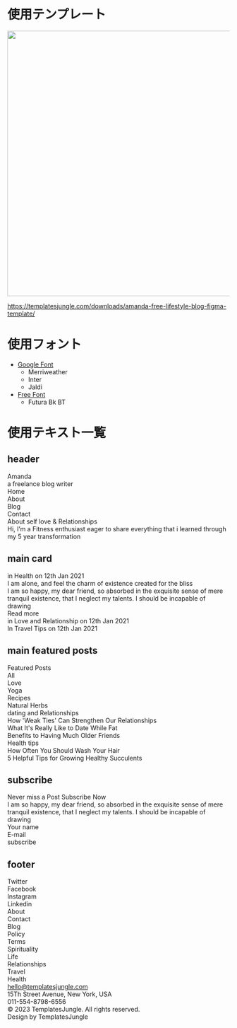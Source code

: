# 使用テンプレート

<img src="ss-amanda-demo.png" width="600">

https://templatesjungle.com/downloads/amanda-free-lifestyle-blog-figma-template/

# 使用フォント

- [Google Font](https://fonts.google.com/)
  - Merriweather
  - Inter
  - Jaldi
- [Free Font](https://freefontsdownload.net/)
  - Futura Bk BT

# 使用テキスト一覧

## header

Amanda  
a freelance blog writer  
Home  
About  
Blog  
Contact  
About self love & Relationships  
Hi, I’m a Fitness enthusiast eager to share everything that i learned through my 5 year transformation  

## main card

in Health on 12th Jan 2021  
I am alone, and feel the charm of existence created for the bliss  
I am so happy, my dear friend, so absorbed in the exquisite sense of mere tranquil existence, that I neglect my talents. I should be incapable of drawing  
Read more  
in Love and Relationship on 12th Jan 2021  
In Travel Tips on 12th Jan 2021  

## main featured posts

Featured Posts  
All  
Love  
Yoga  
Recipes  
Natural Herbs  
dating and Relationships  
How 'Weak Ties' Can Strengthen Our Relationships  
What It's Really Like to Date While Fat  
Benefits to Having Much Older Friends  
Health tips  
How Often You Should Wash Your Hair  
5 Helpful Tips for Growing Healthy Succulents  

## subscribe

Never miss a Post Subscribe Now  
I am so happy, my dear friend, so absorbed in the exquisite sense of mere tranquil existence, that I neglect my talents. I should be incapable of drawing  
Your name  
E-mail  
subscribe  

## footer

Twitter  
Facebook  
Instagram  
Linkedin  
About  
Contact  
Blog  
Policy  
Terms  
Spirituality  
Life  
Relationships  
Travel  
Health  
hello@templatesjungle.com  
15Th Street Avenue, New York, USA  
011-554-8798-6556  
© 2023 TemplatesJungle. All rights reserved.  
Design by TemplatesJungle  
